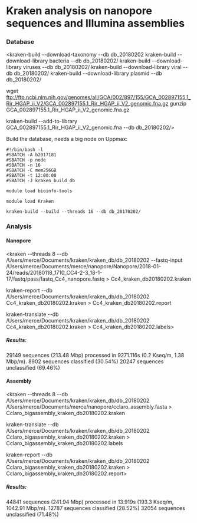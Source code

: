 # Kraken analysis on nanopore sequences and Illumina assemblies

### Database

<kraken-build --download-taxonomy --db db_20180202
kraken-build --download-library bacteria --db db_20180202/
kraken-build --download-library viruses --db db_20180202/
kraken-build --download-library viral --db db_20180202/
kraken-build --download-library plasmid --db db_20180202/

wget ftp://ftp.ncbi.nlm.nih.gov/genomes/all/GCA/002/897/155/GCA_002897155.1_Rir_HGAP_ii_V2/GCA_002897155.1_Rir_HGAP_ii_V2_genomic.fna.gz
gunzip GCA_002897155.1_Rir_HGAP_ii_V2_genomic.fna.gz

kraken-build --add-to-library GCA_002897155.1_Rir_HGAP_ii_V2_genomic.fna --db db_20180202/>

Build the database, needs a big node on Uppmax:

```
#!/bin/bash -l
#SBATCH -A b2017181
#SBATCH -p node 
#SBATCH -n 16
#SBATCH -C mem256GB
#SBATCH -t 12:00:00
#SBATCH -J kraken_build_db

module load bioinfo-tools

module load Kraken

kraken-build --build --threads 16 --db db_20170202/
```

### Analysis

#### Nanopore

<kraken --threads 8 --db /Users/merce/Documents/kraken/kraken_db/db_20180202 --fastq-input /Users/merce/Documents/merce/nanopore/Nanopore/2018-01-24/reads/20180118_1710_CC4-2-3_18-1-17/fastq/pass/fastq_Cc4_nanopore.fastq > Cc4_kraken_db20180202.kraken

kraken-report --db /Users/merce/Documents/kraken/kraken_db/db_20180202 Cc4_kraken_db20180202.kraken  > Cc4_kraken_db20180202.report

kraken-translate --db /Users/merce/Documents/kraken/kraken_db/db_20180202 Cc4_kraken_db20180202.kraken  > Cc4_kraken_db20180202.labels>

##### Results:
29149 sequences (213.48 Mbp) processed in 9271.116s (0.2 Kseq/m, 1.38 Mbp/m).
  8902 sequences classified (30.54%)
  20247 sequences unclassified (69.46%)



#### Assembly

<kraken --threads 8 --db /Users/merce/Documents/kraken/kraken_db/db_20180202 /Users/merce/Documents/merce/nanopore/cclaro_assembly.fasta > Cclaro_bigassembly_kraken_db20180202.kraken

kraken-translate --db /Users/merce/Documents/kraken/kraken_db/db_20180202 Cclaro_bigassembly_kraken_db20180202.kraken  > Cclaro_bigassembly_kraken_db20180202.labels

kraken-report --db /Users/merce/Documents/kraken/kraken_db/db_20180202 Cclaro_bigassembly_kraken_db20180202.kraken  > Cclaro_bigassembly_kraken_db20180202.report>

##### Results:
44841 sequences (241.94 Mbp) processed in 13.919s (193.3 Kseq/m, 1042.91 Mbp/m).
  12787 sequences classified (28.52%)
  32054 sequences unclassified (71.48%)







